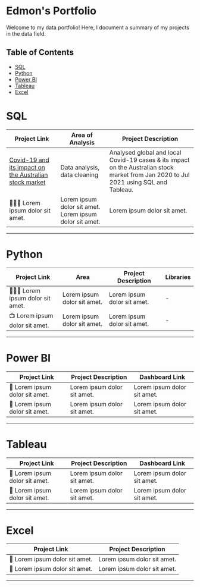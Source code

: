 # Edmon's Portfolio

Welcome to my data portfolio! Here, I document a summary of my projects in the data field.

## Table of Contents
- [SQL](#sql)
- [Python](#python)
- [Power BI](#Power-BI)
- [Tableau](#tableau)
- [Excel](#excel)

# SQL

| Project Link | Area of Analysis | Project Description |
|---|---|---|
| [Covid-19 and its impact on the Australian stock market](https://github.com/Baguette0812/Covid-19-Impact-on-Australian-stock-market) | Data analysis, data cleaning | Analysed global and local Covid-19 cases & its impact on the Australian stock market from Jan 2020 to Jul 2021 using SQL and Tableau. |
| 👩🏻‍⚕️ Lorem ipsum dolor sit amet. | Lorem ipsum dolor sit amet. Lorem ipsum dolor sit amet. | Lorem ipsum dolor sit amet. |

***

# Python

| Project Link | Area | Project Description | Libraries |
|---|---|---|---|
| 👩🏻‍💻 Lorem ipsum dolor sit amet. | Lorem ipsum dolor sit amet. | Lorem ipsum dolor sit amet. | - |
| 📺 Lorem ipsum dolor sit amet. | Lorem ipsum dolor sit amet. | Lorem ipsum dolor sit amet. | - |

***

# Power BI

| Project Link | Project Description | Dashboard Link |
|---|---|---|
| 🦄 Lorem ipsum dolor sit amet. | Lorem ipsum dolor sit amet. | Lorem ipsum dolor sit amet. |
| 🦠 Lorem ipsum dolor sit amet. | Lorem ipsum dolor sit amet. | Lorem ipsum dolor sit amet. |

***

# Tableau

| Project Link | Project Description | Dashboard Link |
|---|---|---|
| 🦄 Lorem ipsum dolor sit amet. | Lorem ipsum dolor sit amet. | Lorem ipsum dolor sit amet. |
| 🦠 Lorem ipsum dolor sit amet. | Lorem ipsum dolor sit amet. | Lorem ipsum dolor sit amet. |

***

# Excel

| Project Link | Project Description |
|---|---|
| 🦄 Lorem ipsum dolor sit amet. | Lorem ipsum dolor sit amet. | Lorem ipsum dolor sit amet. |
| 🦠 Lorem ipsum dolor sit amet. | Lorem ipsum dolor sit amet. | Lorem ipsum dolor sit amet. |

***
